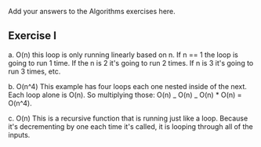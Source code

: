 Add your answers to the Algorithms exercises here.

## Exercise I

a. O(n) this loop is only running linearly based on n. If n == 1 the loop is going to run 1 time. If the n is 2 it's going to run 2 times. If n is 3 it's going to run 3 times, etc.

b. O(n^4) This example has four loops each one nested inside of the next. Each loop alone is O(n). So multiplying those: O(n) _ O(n) _ O(n) \* O(n) = O(n^4).

c. O(n) This is a recursive function that is running just like a loop. Because it's decrementing by one each time it's called, it is looping through all of the inputs.
